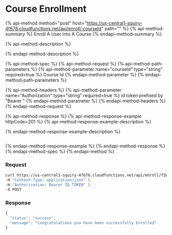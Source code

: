 # Course Enrollment

{% api-method method="post" host="https://us-central1-squiry-4f678.cloudfunctions.net/api/enroll/:courseId" path="" %}
{% api-method-summary %}
Enroll A User into A Course
{% endapi-method-summary %}

{% api-method-description %}

{% endapi-method-description %}

{% api-method-spec %}
{% api-method-request %}
{% api-method-path-parameters %}
{% api-method-parameter name="courseId" type="string" required=true %}
Course Id
{% endapi-method-parameter %}
{% endapi-method-path-parameters %}

{% api-method-headers %}
{% api-method-parameter name="Authorization" type="string" required=true %}
id token prefixed by "Bearer "
{% endapi-method-parameter %}
{% endapi-method-headers %}
{% endapi-method-request %}

{% api-method-response %}
{% api-method-response-example httpCode=201 %}
{% api-method-response-example-description %}

{% endapi-method-response-example-description %}

```

```

{% endapi-method-response-example %}
{% endapi-method-response %}
{% endapi-method-spec %}
{% endapi-method %}

### **Request**

```bash
curl https://us-central1-squiry-4f678.cloudfunctions.net/api/enroll/fIWTG1Z5S79ncTHMRUPl \
-H "Content-Type: application/json" \
-H "Authorization: Bearer ID_TOKEN" \
-X POST
```

### **Response**

```javascript
{
  "status": "success",
  "message": "Congratulations you have been successfully Enrolled"
}
```
